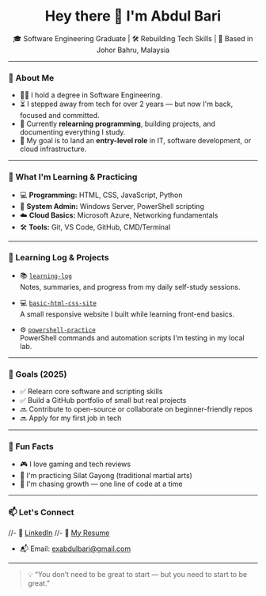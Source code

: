 <h1 align="center">Hey there 👋 I'm Abdul Bari</h1>

<p align="center">
  🎓 Software Engineering Graduate | 🛠️ Rebuilding Tech Skills | 📍 Based in Johor Bahru, Malaysia
</p>

---

### 🧭 About Me

- 👨‍🎓 I hold a degree in Software Engineering.
- ⏳ I stepped away from tech for over 2 years — but now I'm back, focused and committed.
- 🔄 Currently **relearning programming**, building projects, and documenting everything I study.
- 📘 My goal is to land an **entry-level role** in IT, software development, or cloud infrastructure.

---

### 🔧 What I'm Learning & Practicing

- 💻 **Programming:** HTML, CSS, JavaScript, Python
- 💾 **System Admin:** Windows Server, PowerShell scripting
- ☁️ **Cloud Basics:** Microsoft Azure, Networking fundamentals
- 🛠️ **Tools:** Git, VS Code, GitHub, CMD/Terminal

---

### 📘 Learning Log & Projects

- 📚 [`learning-log`](https://github.com/exabdulbari/learning-log)  
  Notes, summaries, and progress from my daily self-study sessions.
  
- 💻 [`basic-html-css-site`](https://github.com/exabdulbari/basic-html-css-site)  
  A small responsive website I built while learning front-end basics.

- ⚙️ [`powershell-practice`](https://github.com/exabdulbari/powershell-practice)  
  PowerShell commands and automation scripts I'm testing in my local lab.

---

### 🧱 Goals (2025)

- ✅ Relearn core software and scripting skills
- ✅ Build a GitHub portfolio of small but real projects
- 🔜 Contribute to open-source or collaborate on beginner-friendly repos
- 🔜 Apply for my first job in tech

---

### 🧩 Fun Facts

- 🎮 I love gaming and tech reviews
- 🥋 I'm practicing Silat Gayong (traditional martial arts)
- 🚀 I'm chasing growth — one line of code at a time

---

### 📫 Let's Connect

//- 🔗 [LinkedIn](https://www.linkedin.com/in/your-link)
//- 📄 [My Resume](https://your-resume-link.com)
- 📬 Email: exabdulbari@gmail.com

---

> 💡 “You don’t need to be great to start — but you need to start to be great.”
